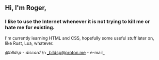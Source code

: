 ## Hi, I'm Roger,
### I like to use the Internet whenever it is not trying to kill me or hate me for existing.

I'm currently learning HTML and CSS, hopefully some useful stuff later on, like Rust, Lua, whatever.

_@blldsp - discord_ \n
_blldsp@proton.me - e-mail_
